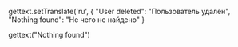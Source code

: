  
gettext.setTranslate('ru', { 
    "User deleted": "Пользователь удалён",
    "Nothing found": "Не чего не найдено"
}

gettext("Nothing found") 